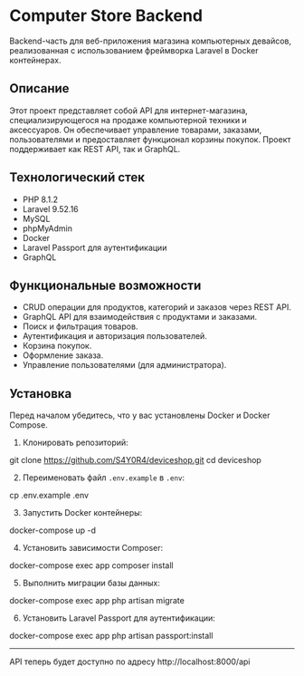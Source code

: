 # Computer Store Backend

Backend-часть для веб-приложения магазина компьютерных девайсов, реализованная с использованием фреймворка Laravel в Docker контейнерах.


## Описание

Этот проект представляет собой API для интернет-магазина, специализирующегося на продаже компьютерной техники и аксессуаров. Он обеспечивает управление товарами, заказами, пользователями и предоставляет функционал корзины покупок. Проект поддерживает как REST API, так и GraphQL.


## Технологический стек

- PHP 8.1.2
- Laravel 9.52.16
- MySQL
- phpMyAdmin
- Docker
- Laravel Passport для аутентификации
- GraphQL


## Функциональные возможности

- CRUD операции для продуктов, категорий и заказов через REST API.
- GraphQL API для взаимодействия с продуктами и заказами.
- Поиск и фильтрация товаров.
- Аутентификация и авторизация пользователей.
- Корзина покупок.
- Оформление заказа.
- Управление пользователями (для администратора).


## Установка

Перед началом убедитесь, что у вас установлены Docker и Docker Compose.


1. Клонировать репозиторий:

git clone https://github.com/S4Y0R4/deviceshop.git
cd deviceshop


2. Переименовать файл `.env.example` в `.env`:

cp .env.example .env


3. Запустить Docker контейнеры:

docker-compose up -d


4. Установить зависимости Composer:

docker-compose exec app composer install


5. Выполнить миграции базы данных:

docker-compose exec app php artisan migrate


6. Установить Laravel Passport для аутентификации:

docker-compose exec app php artisan passport:install
___________________________________________________________________________

API теперь будет доступно по адресу http://localhost:8000/api
